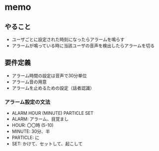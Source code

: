 # memo

## やること

- ユーザごとに設定された時刻になったらアラームを鳴らす
- アラームが鳴っている時に当該ユーザの音声を検出したらアラームを切る

## 要件定義

- アラーム時間の設定は音声で30分単位
- アラーム音の用意
- アラームを止めるための設定（話者認識）

### アラーム設定の文法
- ALARM HOUR (MINUTE) PARTICLE SET
- ALARM: アラーム、目覚まし
- HOUR: 〇〇時 (5-10)
- MINUTE: 30分、半
- PARTICLE: に
- SET: かけて、セットして、起こして
